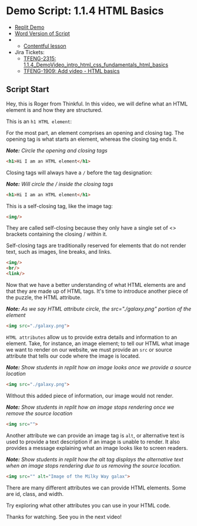# Demo Script: 1.1.4 HTML Basics

- [Replit Demo](https://replit.com/@mrrocampbell/114-html-basics#index.html)
- [Word Version of Script](https://chegg-my.sharepoint.com/:w:/p/rocampbell/Ef_MHRAcm79Op_f2lCuv1kgBET7hCkh6xHrAfoUXEbMGWg?e=uZAbVI)
- * [Contentful lesson](https://overview.thinkful.com/preview/JS-MODULAR/version/1/introduction-to-web-development/guild-b2b-eng-module-introduction-html-css-fundamentals/modeng-html-basics)
- Jira Tickets:
  - [TFENG-2315: 1.1.4_DemoVideo_intro_html_css_fundamentals_html_basics](https://chegg.atlassian.net/browse/TFENG-2315)
  - [TFENG-1909: Add video - HTML basics](https://chegg.atlassian.net/browse/TFENG-1909)


## Script Start

Hey, this is Roger from Thinkful. In this video, we will define what an HTML element is and how they are structured.

This is an `h1 HTML element`:

For the most part, an element comprises an opening and closing tag. The opening tag is what starts an element, whereas the closing tag ends it.

_**Note:** Circle the opening and closing tags_

```html
<h1>Hi I am an HTML element</h1>
```
Closing tags will always have a `/` before the tag designation:

_**Note:** Will circle the / inside the closing tags_

```html
<h1>Hi I am an HTML element</h1>
```

This is a self-closing tag, like the image tag:

```html
<img/>
```
They are called self-closing because they only have a single set of <> brackets containing the closing / within it.

Self-closing tags are traditionally reserved for elements that do not render text, such as images, line breaks, and links.

```html
<img/>
<br/>
<link/>
```

Now that we have a better understanding of what HTML elements are and that they are made up of HTML tags. It's time to introduce another piece of the puzzle, the HTML attribute.

_**Note:** As we say HTML attribute circle, the src="./galaxy.png" portion of the element_

```html
<img src="./galaxy.png">
```

`HTML attributes` allow us to provide extra details and information to an element. Take, for instance, an image element; to tell our HTML what image we want to render on our website, we must provide an `src` or source attribute that tells our code where the image is located.

_**Note:** Show students in replit how an image looks once we provide a source location_

```html
<img src="./galaxy.png">
```

Without this added piece of information, our image would not render.

_**Note:** Show students in replit how an image stops rendering once we remove the source location_

```html
<img src="">
```

Another attribute we can provide an image tag is `alt`, or alternative text is used to provide a text description if an image is unable to render. It also provides a message explaining what an image looks like to screen readers.

_**Note:** Show students in replit how the alt tag displays the alternative text when an image stops rendering due to us removing the source location._

```html
<img src="" alt="Image of the Milky Way galax">
```

There are many different attributes we can provide HTML elements. Some are id, class, and width.

Try exploring what other attributes you can use in your HTML code.

Thanks for watching. See you in the next video!